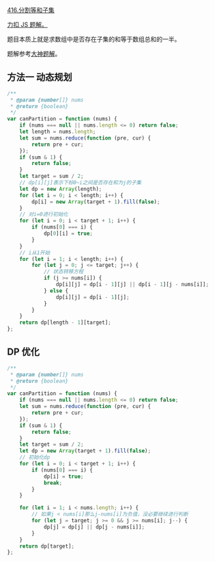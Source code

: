 [416.分割等和子集](https://leetcode-cn.com/problems/partition-equal-subset-sum/submissions/)

[力扣 JS 题解。](https://github.com/GuYueJiaJie/blog/tree/master/%E6%95%B0%E6%8D%AE%E7%BB%93%E6%9E%84%E4%B8%8E%E7%AE%97%E6%B3%95)

题目本质上就是求数组中是否存在子集的和等于数组总和的一半。

题解参考[大神题解](https://leetcode-cn.com/problems/partition-equal-subset-sum/solution/0-1-bei-bao-wen-ti-xiang-jie-zhen-dui-ben-ti-de-yo/)。

## 方法一 动态规划

```javascript
/**
 * @param {number[]} nums
 * @return {boolean}
 */
var canPartition = function (nums) {
    if (nums === null || nums.length <= 0) return false;
    let length = nums.length;
    let sum = nums.reduce(function (pre, cur) {
        return pre + cur;
    });
    if (sum & 1) {
        return false;
    }
    let target = sum / 2;
    // dp[i][j]表示下标0~i之间是否存在和为j的子集
    let dp = new Array(length);
    for (let i = 0; i < length; i++) {
        dp[i] = new Array(target + 1).fill(false);
    }
    // 对i=0进行初始化
    for (let i = 0; i < target + 1; i++) {
        if (nums[0] === i) {
            dp[0][i] = true;
        }
    }
    // i从1开始
    for (let i = 1; i < length; i++) {
        for (let j = 0; j <= target; j++) {
            // 状态转移方程
            if (j >= nums[i]) {
                dp[i][j] = dp[i - 1][j] || dp[i - 1][j - nums[i]];
            } else {
                dp[i][j] = dp[i - 1][j];
            }
        }
    }
    return dp[length - 1][target];
};
```

## DP 优化

```javascript
/**
 * @param {number[]} nums
 * @return {boolean}
 */
var canPartition = function (nums) {
    if (nums === null || nums.length <= 0) return false;
    let sum = nums.reduce(function (pre, cur) {
        return pre + cur;
    });
    if (sum & 1) {
        return false;
    }
    let target = sum / 2;
    let dp = new Array(target + 1).fill(false);
    // 初始化dp
    for (let i = 0; i < target + 1; i++) {
        if (nums[0] === i) {
            dp[i] = true;
            break;
        }
    }

    for (let i = 1; i < nums.length; i++) {
        // 如果j < nums[i]那么j-nums[i]为负值，没必要继续进行判断
        for (let j = target; j >= 0 && j >= nums[i]; j--) {
            dp[j] = dp[j] || dp[j - nums[i]];
        }
    }
    return dp[target];
};
```
